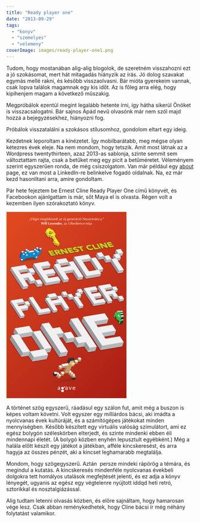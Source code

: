 ```yaml
---
title: "Ready player one"
date: "2013-09-29"
tags: 
  - "konyv"
  - "szemelyes"
  - "velemeny"
coverImage: images/ready-player-one1.png
---
```


Tudom, hogy mostanában alig-alig blogolok, de szeretném visszahozni ezt a jó szokásomat, mert hát mitagadás hiányzik az írás. Jó dolog szavakat egymás mellé rakni, és később visszaolvasni. Bár mióta gyerekeim vannak, csak lopva találok magamnak egy kis időt. Az is főleg arra elég, hogy kipihenjem magam a következő műszakig.

Megpróbálok ezentúl megint legalább hetente írni, így hátha sikerül Önöket is visszacsalogatni. Bár sajnos Apád nevű olvasónk már nem szól majd hozzá a bejegyzésekhez, hiányozni fog.

Próbálok visszatalálni a szokásos stílusomhoz, gondolom eltart egy ideig.

Kezdetnek leporoltam a kinézetet. Így mobilbarátabb, meg mégse olyan kétezres évek eleje. Na nem mondom, hogy tetszik. Amit most látnak az a Wordpress twentythirteen, azaz 2013-as sablonja, szinte semmit sem változtattam rajta, csak a betűket meg egy picit a betűméretet. Véleményem szerint egyszerűen ronda, de még csiszolgatom. Van már például egy [about](https://csokavar.hu/about) page, ez van most a LinkedIn-re belinkelve fogadó oldalnak. Na, ez már kezd hasonlítani arra, amire gondoltam.

Pár hete fejeztem be Ernest Cline Ready Player One című könyvét, és Facebookon ajánlgattam is már, sőt Maya el is olvasta. Régen volt a kezemben ilyen szórakoztató könyv.

![ready-player-one](images/ready-player-one-322x500.png)

A történet szög egyszerű, ráadásul egy szálon fut, amit még a buszon is képes voltam követni. Volt egyszer egy milliárdos bácsi, aki imádta a nyolcvanas évek kultúráját, és a számítógépes játékokat minden mennyiségben. Később készített egy virtuális valóság szimulátort, ami ez egész bolygón széleskörben elterjedt, és szinte mindenki ebben éli mindennapi életét. (A bolygó közben enyhén lepusztult egyébként.) Még a halála előtt készít egy játékot a játékban, afféle kincskeresést, és arra hagyja az összes pénzét, aki a kincset leghamarabb megtalálja.

Mondom, hogy szögegyszerű. Aztán  persze mindeki rápörög a témára, és megindul a kutatás. A kincskeresés mindenféle nyolcvanas évekbeli dolgokra tett homályos utalások megfejtését jelenti, és ez adja a könyv lényegét, ugyanis az egész egy végtelenre nyújtott iddqd heti retró, sztorikkal és nosztalgiázással.

Alig tudtam letenni olvasás közben, és előre sajnáltam, hogy hamarosan vége lesz. Csak abban reménykedhetek, hogy Cline bácsi ír még néhány folytatást valamikor.
